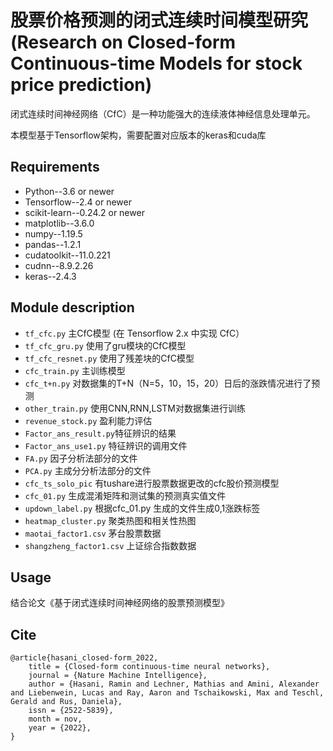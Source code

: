 # 股票价格预测的闭式连续时间模型研究(Research on Closed-form Continuous-time Models for stock price prediction)

闭式连续时间神经网络（CfC）是一种功能强大的连续液体神经信息处理单元。

本模型基于Tensorflow架构，需要配置对应版本的keras和cuda库

## Requirements

- Python--3.6 or newer
- Tensorflow--2.4 or newer
- scikit-learn--0.24.2 or newer
- matplotlib--3.6.0               
- numpy--1.19.5
- pandas--1.2.1
- cudatoolkit--11.0.221
- cudnn--8.9.2.26
- keras--2.4.3

## Module description

- ```tf_cfc.py``` 主CfC模型 (在 Tensorflow 2.x 中实现 CfC）
- ```tf_cfc_gru.py``` 使用了gru模块的CfC模型
- ```tf_cfc_resnet.py``` 使用了残差块的CfC模型
- ```cfc_train.py``` 主训练模型
- ```cfc_t+n.py``` 对数据集的T+N（N=5，10，15，20）日后的涨跌情况进行了预测
- ```other_train.py``` 使用CNN,RNN,LSTM对数据集进行训练
- ```revenue_stock.py``` 盈利能力评估
- ```Factor_ans_result.py```特征辨识的结果
- ```Factor_ans_use1.py``` 特征辨识的调用文件
- ```FA.py``` 因子分析法部分的文件
- ```PCA.py``` 主成分分析法部分的文件
- ```cfc_ts_solo_pic``` 有tushare进行股票数据更改的cfc股价预测模型
- ```cfc_01.py``` 生成混淆矩阵和测试集的预测真实值文件
- ```updown_label.py``` 根据cfc_01.py 生成的文件生成0,1涨跌标签
- ```heatmap_cluster.py``` 聚类热图和相关性热图
- ```maotai_factor1.csv``` 茅台股票数据
- ```shangzheng_factor1.csv``` 上证综合指数数据

## Usage

结合论文《基于闭式连续时间神经网络的股票预测模型》

## Cite

```
@article{hasani_closed-form_2022,
	title = {Closed-form continuous-time neural networks},
	journal = {Nature Machine Intelligence},
	author = {Hasani, Ramin and Lechner, Mathias and Amini, Alexander and Liebenwein, Lucas and Ray, Aaron and Tschaikowski, Max and Teschl, Gerald and Rus, Daniela},
	issn = {2522-5839},
	month = nov,
	year = {2022},
}
```
